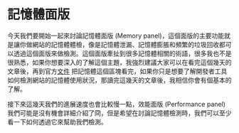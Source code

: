 # 記憶體面版
今天我們要開始一起來討論記憶體面版 (Memory panel)，這個面版的主要功能就是讓你做網站的記憶體體檢，像是記憶體泄漏、記憶體膨脹和頻繁的垃圾回收都可以透過這個面版來做檢測。這個面版牽扯到很多記憶體相關的術語，很多我也不是很熟悉，如果你想要深入的了解這個主題，我強烈建議大家可以在看完這個幾天的文章後，再到官方[文件](https://developers.google.com/web/tools/chrome-devtools/memory-problems/) 把記憶體這個區塊看完，如果你只是想要了解開發者工具如何檢測網站的記憶體使用狀況，那讀完這幾天的文章後，我相信你會有個基本的了解。

接下來這幾天我們的進展速度也會比較慢一點，效能面版 (Performance panel) 我們可能是沒有機會詳細介紹了冏，但是希望在討論記憶體檢測時，我們可以至少看一下如何透過它來幫助我們檢測。
